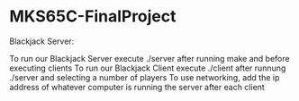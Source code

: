 # MKS65C-FinalProject
Blackjack Server:

To run our Blackjack Server execute ./server after running make and before executing clients
To run our Blackjack Client execute ./client after runnung ./server and selecting a number of players
To use networking, add the ip address of whatever computer is running the server after each client 

